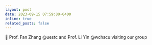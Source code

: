 ```yaml
---
layout: post
date: 2023-09-15 07:59:00-0400 
inline: true
related_posts: false
---
```


 :wave: Prof. Fan Zhang @uestc and Prof. Li Yin @wchscu visiting our group  
